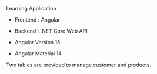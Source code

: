 Learning Application
- Frontend : Angular
- Backend  : .NET Core Web API

- Angular Version 15
- Angular Material 14

Two tables are provided to manage customer and products.
